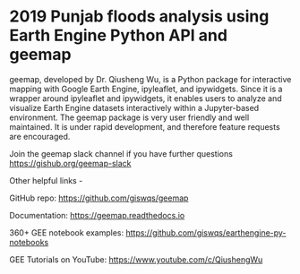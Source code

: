 # 2019 Punjab floods analysis using Earth Engine Python API and geemap


geemap, developed by Dr. Qiusheng Wu, is a Python package for interactive mapping with Google Earth Engine, ipyleaflet, and ipywidgets. 
Since it is a wrapper around ipyleaflet and ipywidgets, it enables users to analyze and visualize Earth Engine datasets interactively 
within a Jupyter-based environment. 
The geemap package is very user friendly and well maintained. It is under rapid development, and therefore feature requests are encouraged.

Join the geemap slack channel if you have further questions https://gishub.org/geemap-slack

Other helpful links -

GitHub repo: https://github.com/giswqs/geemap

Documentation: https://geemap.readthedocs.io

360+ GEE notebook examples: https://github.com/giswqs/earthengine-py-notebooks

GEE Tutorials on YouTube: https://www.youtube.com/c/QiushengWu
